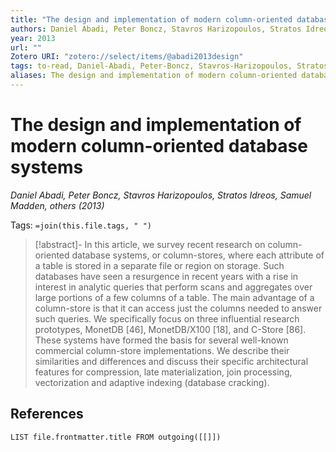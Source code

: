 ```yaml
---
title: "The design and implementation of modern column-oriented database systems"
authors: Daniel Abadi, Peter Boncz, Stavros Harizopoulos, Stratos Idreos, Samuel Madden, others
year: 2013
url: ""
Zotero URI: "zotero://select/items/@abadi2013design"
tags: to-read, Daniel-Abadi, Peter-Boncz, Stavros-Harizopoulos, Stratos-Idreos, Samuel-Madden, -others
aliases: The design and implementation of modern column-oriented database systems
---
```


# The design and implementation of modern column-oriented database systems  
_Daniel Abadi, Peter Boncz, Stavros Harizopoulos, Stratos Idreos, Samuel Madden, others (2013)_

Tags: `=join(this.file.tags, " ")`

> [!abstract]-
> In this article, we survey recent research on column-oriented database systems, or column-stores, where each attribute of a table is stored in a separate file or region on storage. Such databases have seen a resurgence in recent years with a rise in interest in analytic queries that perform scans and aggregates over large portions of a few columns of a table. The main advantage of a column-store is that it can access just the columns needed to answer such queries. We specifically focus on three influential research prototypes, MonetDB [46], MonetDB/X100 [18], and C-Store [86]. These systems have formed the basis for several well-known commercial column-store implementations. We describe their similarities and differences and discuss their specific architectural features for compression, late materialization, join processing, vectorization and adaptive indexing (database cracking).
## References

```dataview
LIST file.frontmatter.title FROM outgoing([[]])
```
